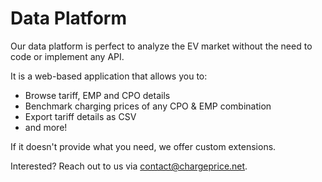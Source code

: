 # Data Platform

Our data platform is perfect to analyze the EV market without the need to code or implement any API.

It is a web-based application that allows you to:

* Browse tariff, EMP and CPO details
* Benchmark charging prices of any CPO & EMP combination
* Export tariff details as CSV
* and more!

If it doesn't provide what you need, we offer custom extensions.

Interested? Reach out to us via contact@chargeprice.net.